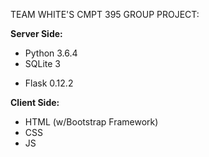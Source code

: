 
TEAM WHITE'S CMPT 395 GROUP PROJECT:

__Server Side:__
* Python 3.6.4
* SQLite 3
- Flask 0.12.2

__Client Side:__
* HTML (w/Bootstrap Framework)
* CSS
* JS
